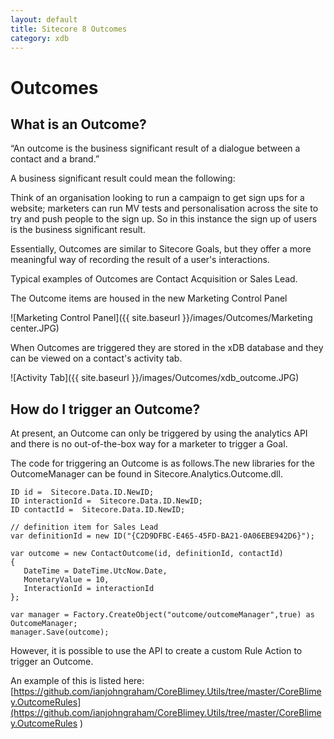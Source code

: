 ```yaml
---
layout: default
title: Sitecore 8 Outcomes
category: xdb
---
```


# Outcomes

## What is an Outcome?

“An outcome is the business significant result of a dialogue between a contact and a brand.”

A business significant result could mean the following:

Think of an organisation looking to run a campaign to get sign ups for a website; marketers can run MV tests and personalisation across the site to try and push people to the sign up. 
So in this instance the sign up of users is the business significant result.

Essentially, Outcomes are similar to Sitecore Goals, but they offer a more meaningful way of recording the result of a user's interactions.

Typical examples of Outcomes are Contact Acquisition or Sales Lead.

The Outcome items are housed in the new Marketing Control Panel 

![Marketing Control Panel]({{ site.baseurl }}/images/Outcomes/Marketing center.JPG)

When Outcomes are triggered they are stored in the xDB database and they can be viewed on a contact's activity tab.

![Activity Tab]({{ site.baseurl }}/images/Outcomes/xdb_outcome.JPG)

## How do I trigger an Outcome?

At present, an Outcome can only be triggered by using the analytics API and there is no out-of-the-box way for a marketer to trigger a Goal.

The code for triggering an Outcome is as follows.The new libraries for the OutcomeManager can be found in Sitecore.Analytics.Outcome.dll.

	ID id =  Sitecore.Data.ID.NewID;
	ID interactionId =  Sitecore.Data.ID.NewID;
	ID contactId =  Sitecore.Data.ID.NewID;
	 
	// definition item for Sales Lead
	var definitionId = new ID("{C2D9DFBC-E465-45FD-BA21-0A06EBE942D6}");
	 
	var outcome = new ContactOutcome(id, definitionId, contactId)
	{
	   DateTime = DateTime.UtcNow.Date,
	   MonetaryValue = 10,
	   InteractionId = interactionId
	};
	 
	var manager = Factory.CreateObject("outcome/outcomeManager",true) as OutcomeManager;
	manager.Save(outcome);

However, it is possible to use the API to create a custom Rule Action to trigger an Outcome.

An example of this is listed here: [https://github.com/ianjohngraham/CoreBlimey.Utils/tree/master/CoreBlimey.OutcomeRules](https://github.com/ianjohngraham/CoreBlimey.Utils/tree/master/CoreBlimey.OutcomeRules
)


